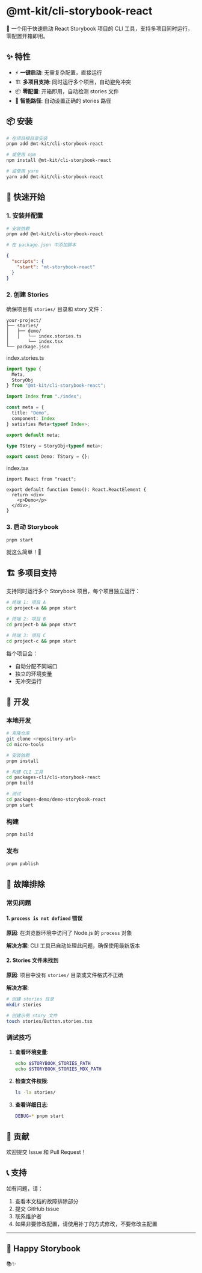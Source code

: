 # @mt-kit/cli-storybook-react

🚀 一个用于快速启动 React Storybook 项目的 CLI 工具，支持多项目同时运行，零配置开箱即用。

## ✨ 特性

- ⚡ **一键启动**: 无需复杂配置，直接运行
- 🏗️ **多项目支持**: 同时运行多个项目，自动避免冲突
- 📦 **零配置**: 开箱即用，自动检测 stories 文件
- 🎯 **智能路径**: 自动设置正确的 stories 路径

## 📦 安装

```bash
# 在项目根目录安装
pnpm add @mt-kit/cli-storybook-react

# 或使用 npm
npm install @mt-kit/cli-storybook-react

# 或使用 yarn
yarn add @mt-kit/cli-storybook-react
```

## 🚀 快速开始

### 1. 安装并配置

```bash
# 安装依赖
pnpm add @mt-kit/cli-storybook-react

# 在 package.json 中添加脚本
```

```json
{
  "scripts": {
    "start": "mt-storybook-react"
  }
}
```

### 2. 创建 Stories

确保项目有 `stories/` 目录和 story 文件：

```text
your-project/
├── stories/
│   ├── demo/
│   │   └── index.stories.ts
│       └── index.tsx
└── package.json
```

index.stories.ts

```ts
import type {
  Meta,
  StoryObj
} from "@mt-kit/cli-storybook-react";

import Index from "./index";

const meta = {
  title: "Demo",
  component: Index
} satisfies Meta<typeof Index>;

export default meta;

type TStory = StoryObj<typeof meta>;

export const Demo: TStory = {};
```

index.tsx

```tsx
import React from "react";

export default function Demo(): React.ReactElement {
  return <div>
    <p>Demo</p>
  </div>;
}
```

### 3. 启动 Storybook

```bash
pnpm start
```

就这么简单！🎉

## 🏗️ 多项目支持

支持同时运行多个 Storybook 项目，每个项目独立运行：

```bash
# 终端 1: 项目 A
cd project-a && pnpm start

# 终端 2: 项目 B  
cd project-b && pnpm start

# 终端 3: 项目 C
cd project-c && pnpm start
```

每个项目会：

- 自动分配不同端口
- 独立的环境变量
- 无冲突运行

## 🔧 开发

### 本地开发

```bash
# 克隆仓库
git clone <repository-url>
cd micro-tools

# 安装依赖
pnpm install

# 构建 CLI 工具
cd packages-cli/cli-storybook-react
pnpm build

# 测试
cd packages-demo/demo-storybook-react
pnpm start
```

### 构建

```bash
pnpm build
```

### 发布

```bash
pnpm publish
```

## 🐛 故障排除

### 常见问题

#### 1. `process is not defined` 错误

**原因**: 在浏览器环境中访问了 Node.js 的 `process` 对象

**解决方案**: CLI 工具已自动处理此问题，确保使用最新版本

#### 2. Stories 文件未找到

**原因**: 项目中没有 `stories/` 目录或文件格式不正确

**解决方案**:

```bash
# 创建 stories 目录
mkdir stories

# 创建示例 story 文件
touch stories/Button.stories.tsx
```

### 调试技巧

1. **查看环境变量**:

   ```bash
   echo $STORYBOOK_STORIES_PATH
   echo $STORYBOOK_STORIES_MDX_PATH
   ```

2. **检查文件权限**:

   ```bash
   ls -la stories/
   ```

3. **查看详细日志**:

   ```bash
   DEBUG=* pnpm start
   ```

## 🤝 贡献

欢迎提交 Issue 和 Pull Request！

## 📞 支持

如有问题，请：

1. 查看本文档的故障排除部分
2. 提交 GitHub Issue
3. 联系维护者
4. 如果非要修改配置，请使用补丁的方式修改，不要修改主配置

---

## 🎉 Happy Storybook

📚✨
